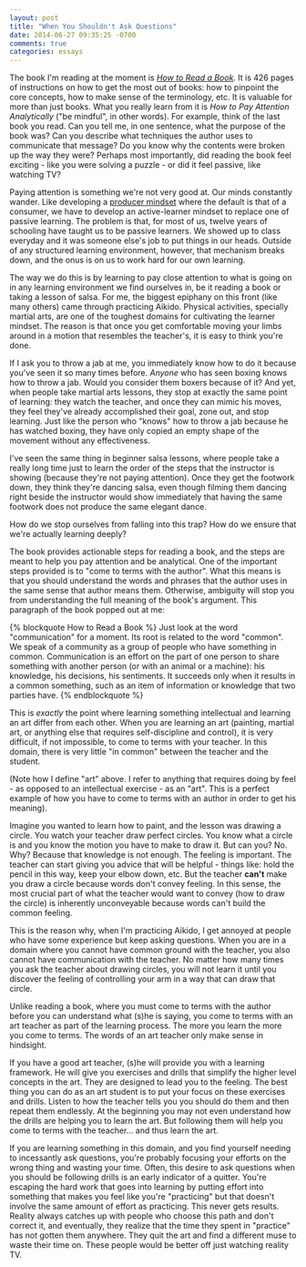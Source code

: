 ```yaml
---
layout: post
title: "When You Shouldn't Ask Questions"
date: 2014-06-27 09:35:25 -0700
comments: true
categories: essays
---
```


The book I'm reading at the moment is *[How to Read a Book](http://www.amazon.com/How-Read-Book-Intelligent-Touchstone/dp/0671212095)*. It is 426 pages of instructions on how to get the most out of books: how to pinpoint the core concepts, how to make sense of the terminology, etc. It is valuable for more than just books. What you really learn from it is *How to Pay Attention Analytically* ("be mindful", in other words). For example, think of the last book you read. Can you tell me, in one sentence, what the purpose of the book was? Can you describe what techniques the author uses to communicate that message? Do you know why the contents were broken up the way they were? Perhaps most importantly, did reading the book feel exciting - like you were solving a puzzle - or did it feel passive, like watching TV? 
<!--more-->
Paying attention is something we're not very good at. Our minds constantly wander. Like developing a [producer mindset](/blog/2014/06/17/being-a-producer-vs-consumer/) where the default is that of a consumer, we have to develop an active-learner mindset to replace one of passive learning. The problem is that, for most of us, twelve years of schooling have taught us to be passive learners. We showed up to class everyday and it was someone else's job to put things in our heads. Outside of any structured learning environment, however, that mechanism breaks down, and the onus is on us to work hard for our own learning.

The way we do this is by learning to pay close attention to what is going on in any learning environment we find ourselves in, be it reading a book or taking a lesson of salsa. For me, the biggest epiphany on this front (like many others) came through practicing Aikido. Physical activities, specially martial arts, are one of the toughest domains for cultivating the learner mindset. The reason is that once you get comfortable moving your limbs around in a motion that resembles the teacher's, it is easy to think you're done. 

If I ask you to throw a jab at me, you immediately know how to do it because you've seen it so many times before. *Anyone* who has seen boxing knows how to throw a jab. Would you consider them boxers because of it? And yet, when people take martial arts lessons, they stop at exactly the same point of learning: they watch the teacher, and once they can mimic his moves, they feel they've already accomplished their goal, zone out, and stop learning. Just like the person who "knows" how to throw a jab because he has watched boxing, they have only copied an empty shape of the movement without any effectiveness. 

I've seen the same thing in beginner salsa lessons, where people take a really long time just to learn the order of the steps that the instructor is showing (because they're not paying attention). Once they get the footwork down, they think they're dancing salsa, even though filming them dancing right beside the instructor would show immediately that having the same footwork does not produce the same elegant dance.

How do we stop ourselves from falling into this trap? How do we ensure that we're actually learning deeply?

The book provides actionable steps for reading a book, and the steps are meant to help you pay attention and be analytical. One of the important steps provided is to "come to terms with the author". What this means is that you should understand the words and phrases that the author uses in the same sense that author means them. Otherwise, ambiguity will stop you from understanding the full meaning of the book's argument. This paragraph of the book popped out at me:

{% blockquote How to Read a Book %}
Just look at the word "communication" for a moment. Its root is related to the word "common". We speak of a community as a group of people who have something in common. Communication is an effort on the part of one person to share something with another person (or with an animal or a machine): his knowledge, his decisions, his sentiments. It succeeds only when it results in a common something, such as an item of information or knowledge that two parties have.
{% endblockquote %} 

This is *exactly* the point where learning something intellectual and learning an art differ from each other. When you are learning an art (painting, martial art, or anything else that requires self-discipline and control), it is very difficult, if not impossible, to come to terms with your teacher. In this domain, there is very little "in common" between the teacher and the student. 

(Note how I define "art" above. I refer to anything that requires doing by feel - as opposed to an intellectual exercise - as an "art". This is a perfect example of how you have to come to terms with an author in order to get his meaning).

Imagine you wanted to learn how to paint, and the lesson was drawing a circle. You watch your teacher draw perfect circles. You know what a circle is and you know the motion you have to make to draw it. But can you? No. Why? Because that knowledge is not enough. The feeling is important. The teacher can start giving you advice that will be helpful - things like: hold the pencil in this way, keep your elbow down, etc. But the teacher **can't** make you draw a circle because words don't convey feeling. In this sense, the most crucial part of what the teacher would want to convey (how to draw the circle) is inherently unconveyable because words can't build the common feeling. 

This is the reason why, when I'm practicing Aikido, I get annoyed at people who have some experience but keep asking questions. When you are in a domain where you cannot have common ground with the teacher, you also cannot have communication with the teacher. No matter how many times you ask the teacher about drawing circles, you will not learn it until you discover the feeling of controlling your arm in a way that can draw that circle. 

Unlike reading a book, where you must come to terms with the author before you can understand what (s)he is saying, you come to terms with an art teacher as part of the learning process. The more you learn the more you come to terms. The words of an art teacher only make sense in hindsight. 

If you have a good art teacher, (s)he will provide you with a learning framework. He will give you exercises and drills that simplify the higher level concepts in the art. They are designed to lead you to the feeling. The best thing you can do as an art student is to put your focus on these exercises and drills. Listen to how the teacher tells you you should do them and then repeat them endlessly. At the beginning you may not even understand how the drills are helping you to learn the art. But following them will help you come to terms with the teacher... and thus learn the art. 

If you are learning something in this domain, and you find yourself needing to incessantly ask questions, you're probably focusing your efforts on the wrong thing and wasting your time. Often, this desire to ask questions when you should be following drills is an early indicator of a quitter. You're escaping the hard work that goes into learning by putting effort into something that makes you feel like you're "practicing" but that doesn't involve the same amount of effort as practicing. This never gets results. Reality always catches up with people who choose this path and don't correct it, and eventually, they realize that the time they spent in "practice" has not gotten them anywhere. They quit the art and find a different muse to waste their time on. These people would be better off just watching reality TV.